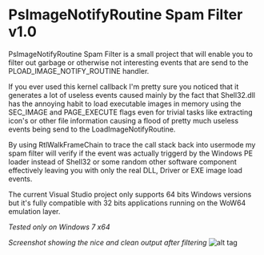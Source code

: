 # PsImageNotifyRoutine Spam Filter v1.0
PsImageNotifyRoutine Spam Filter is a small project that will enable you to filter out garbage or otherwise not interesting events that are send to the PLOAD_IMAGE_NOTIFY_ROUTINE handler.

If you ever used this kernel callback I'm pretty sure you noticed that it generates a lot of useless events caused mainly by the fact that Shell32.dll has the annoying habit to load executable images in memory using the SEC_IMAGE and PAGE_EXECUTE flags even for trivial tasks like extracting icon's or other file information causing a flood of pretty much useless events being send to the LoadImageNotifyRoutine.

By using RtlWalkFrameChain to trace the call stack back into usermode my spam filter will verify if the event was actually triggerd by the Windows PE loader instead of Shell32 or some random other software component effectively leaving you with only the real DLL, Driver or EXE image load events.

The current Visual Studio project only supports 64 bits Windows versions but it's fully compatible with 32 bits applications running on the WoW64 emulation layer.

*Tested only on Windows 7 x64*

*Screenshot showing the nice and clean output after filtering*
![alt tag](https://raw.githubusercontent.com/Staatsgeheim/PsImageNotifyRoutineSpamFilter/master/SampleOutput.png)

